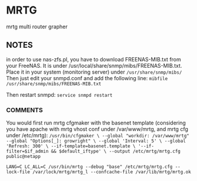 # MRTG
mrtg multi router grapher

## NOTES 
in order to use nas-zfs.pl, you have to download FREENAS-MIB.txt from your FreeNAS. It is under 
/usr/local/share/snmp/mibs/FREENAS-MIB.txt. Place it in your system (monitoring server) under
`/usr/share/snmp/mibs/`
Then just edit your snmpd.conf and add the following line:
`mibfile /usr/share/snmp/mibs/FREENAS-MIB.txt`

Then restart snmpd:
`service snmpd restart`

### COMMENTS
You would first run mrtg cfgmaker with the basenet template (considering you have apache with mrtg vhost conf under /var/www/mrtg, and mrtg cfg under /etc/mrtg):
`/usr/bin/cfgmaker \
--global "workdir: /var/www/mrtg"
--global "Options[_]: growright" \
--global 'Interval: 5' \
--global 'Refresh: 300' \
--if-template=basenet.template \
'--if-filter=$if_admin && $default_iftype' \
--output /etc/mrtg/mrtg.cfg public@netapp`


`LANG=C LC_ALL=C /usr/bin/mrtg --debug "base" /etc/mrtg/mrtg.cfg --lock-file /var/lock/mrtg/mrtg_l --confcache-file /var/lib/mrtg/mrtg.ok`
